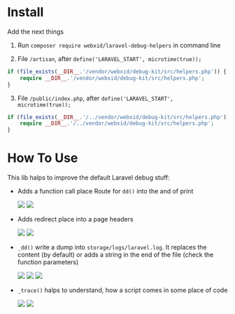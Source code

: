 # Install

Add the next things

1. Run `composer require webxid/laravel-debug-helpers` in command line

2. File `/artisan`, after `define('LARAVEL_START', microtime(true));`
```php
if (file_exists(__DIR__.'/vendor/webxid/debug-kit/src/helpers.php')) {
    require __DIR__.'/vendor/webxid/debug-kit/src/helpers.php';
}
```

3. File `/public/index.php`, after `define('LARAVEL_START', microtime(true));`
```php
if (file_exists(__DIR__.'/../vendor/webxid/debug-kit/src/helpers.php')) {
    require __DIR__.'/../vendor/webxid/debug-kit/src/helpers.php';
}
```

# How To Use

This lib halps to improve the default Laravel debug stuff:

- Adds a function call place Route for `dd()` into the and of print

  ![](https://i.imgur.com/WAvlv2l.png)
  ![](https://i.imgur.com/qnplvss.png)

- Adds redirect place into a page headers

  ![](https://i.imgur.com/2beMEEI.png)
  [![](https://i.imgur.com/pkyLBJG.png)](https://imgur.com/pkyLBJG)

- `_dd()` write a dump into `storage/logs/laravel.log`. It replaces the content (by default) or adds a string in the end of the file (check the function parameters)

  ![](https://i.imgur.com/ZIsRJVY.png)
  ![](https://i.imgur.com/5TDEhih.png)
  ![](https://i.imgur.com/M1Up6JG.png)

- `_trace()` halps to understand, how a script comes in some place of code

  ![](https://i.imgur.com/kQA68HR.png)
  [![](https://i.imgur.com/DHQ4udL.png)](https://imgur.com/DHQ4udL)
